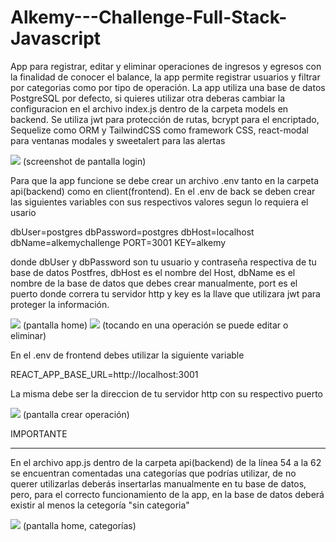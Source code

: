 # Alkemy---Challenge-Full-Stack-Javascript

App para registrar, editar y eliminar operaciones de ingresos y egresos con la finalidad de conocer el balance, la app permite registrar usuarios y filtrar por categorias como por tipo de operación.
La app utiliza una base de datos PostgreSQL por defecto, si quieres utilizar otra deberas cambiar la configuracion en el archivo index.js dentro de la carpeta models en backend.
Se utiliza jwt para protección de rutas, bcrypt para el encriptado, Sequelize como ORM y TailwindCSS como framework CSS, react-modal para ventanas modales y sweetalert para las alertas 

<img src="https://bl3302files.storage.live.com/y4mh_CL1YDis-3-hhhDqX8oUDWNSNFhTl5HRzYdxxNKjP-y2fpFH5Cjf55Hbq9m_z3vrXivRuUmaG4LRv0f3wPjA34o22eTaFKG1h1Rz02chpEL-ZLQqtgg24DY1J7QPAWPj7M76-IHCYJNjn329qC8XtVLmipyC9bntCwSmyzWpCQHzJVVeUHF3zikxhl9zg5I?width=1358&height=569&cropmode=none"/>
(screenshot de pantalla login)

Para que la app funcione se debe crear un archivo .env tanto en la carpeta api(backend) como en client(frontend). En el .env de back se deben crear las siguientes variables con sus respectivos valores segun lo requiera el usario

dbUser=postgres
dbPassword=postgres
dbHost=localhost
dbName=alkemychallenge
PORT=3001
KEY=alkemy

donde dbUser y dbPassword son tu usuario y contraseña respectiva de tu base de datos Postfres, dbHost es el nombre del Host, dbName es el nombre de la base de datos que debes crear manualmente, port es el puerto donde correra tu servidor http y key es la llave que utilizara jwt para proteger la información.

<img src="https://bl3302files.storage.live.com/y4m9-K1AqR67AokyBK3yuxBCaWuccSuDVzDneVt2EGl1ptlWd63BS10LKJt6IrEJHPHWe1cC1UDpjDthBn1Tkm_LQ8c-r3RpZrlA-HcpS52vijCTJTNYusoodhtElKzXtk-rWLj4ee2cojn7Hp-tmqVeD1CzIotnx3Qg-mYkl-W3O7GkC_JPzSMt54TGl50m2L9?width=1341&height=728&cropmode=none"/>
(pantalla home)

<img src="https://bl3302files.storage.live.com/y4mfy1MIXf4pRo3MVM1Rxu0XFOGSqAXoaQy8xlPFms0tBcLBycD7tfJCkVssQSGwZjqiPNHvJ06Bqnm2ws9xh1V2c7tj9p08XHdsDWJzujHRNDfwNDi26wQc5nL9ZeoAR5WFEQl0woHB5O5HxJ5zu8dXctTV2i0Bg4n7D567vCFjCZF-qKdqfxJQ7YAdrd6oal-?width=1337&height=520&cropmode=none"/>
(tocando en una operación se puede editar o eliminar)

En el .env de frontend debes utilizar la siguiente variable 

REACT_APP_BASE_URL=http://localhost:3001

La misma debe ser la direccion de tu servidor http con su respectivo puerto

<img src="https://bl3302files.storage.live.com/y4mvnLU8P9q31hPR1jNjrfi3_5WNEDCDjGcXwjbtp7xMiC7AyC22XJqSujOXumWxA1v3Ga-WuO7lT7_C4Bn0YLk8l2kimJS9Ky4ynT3T-n61BHURiK_IPT-cTZ0z10x7mj6iBTdiC0LfbSYm6kcv2bUPp94stwms58zA7ZEi_FEbkJPGlxxfOEAz_UIQeeRUtSH?width=1342&height=646&cropmode=none"/>
(pantalla crear operación)

IMPORTANTE
**********

En el archivo app.js dentro de la carpeta api(backend) de la línea 54 a la 62 se encuentran comentadas una categorías que podrías utilizar, de no querer utilizarlas deberás insertarlas manualmente en tu base de datos, pero, para el correcto funcionamiento de la app, en la base de datos deberá existir al menos la cetegoría "sin categoria" 

<img src="https://bl3302files.storage.live.com/y4mBqK5iSnGLkSSeHY3ExX-Hnf61G5F5dnTTOjtJlWu5Ct_MOj31iQHv8NcggNTra0U2PzTWglkKBkLAuu3L9xROvUE0WXN65pS7UuM93VIKUwByAeQh7eEGhh85QTLYzj-Ao9H_IS30Iyur2Yr71WjAoChOcHHhm3vVlv7gKDgY1LQ-kscR8qfY7gtENWLn2LG?width=861&height=569&cropmode=none"/>
(pantalla home, categorías)
